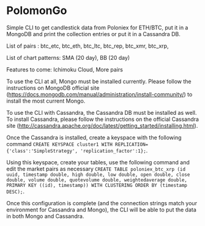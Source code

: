 # PolomonGo
Simple CLI to get candlestick data from Poloniex for ETH/BTC, put it in a MongoDB and print the collection entries or put it in a Cassandra DB.

List of pairs :
    btc_etc,
    btc_eth,
    btc_ltc,
    btc_rep,
    btc_xmr,
    btc_xrp,

List of chart patterns:
    SMA (20 day),
    BB (20 day)
    
Features to come:
  Ichimoku Cloud,
  More pairs


To use the CLI at all, Mongo must be installed currently. Please follow the instructions on MongoDB official site (https://docs.mongodb.com/manual/administration/install-community/) to install the most current Mongo. 

To use the CLI with Cassandra, the Cassandra DB must be installed as well. To install Cassandra, please follow the instructions on the official Cassandra site (http://cassandra.apache.org/doc/latest/getting_started/installing.html). 

Once the Cassandra is installed, create a keyspace with the following command `CREATE KEYSPACE cluster1 WITH REPLICATION= {'class':'SimpleStrategy', 'replication_factor':1};`. 

Using this keyspace, create your tables, use the following command and edit the market pairs as necessary `CREATE TABLE poloniex_btc_xrp (id uuid, timestamp double, high double, low double, open double, close double, volume double, quotevolume double, weightedaverage double, PRIMARY KEY ((id), timestamp)) WITH CLUSTERING ORDER BY (timestamp DESC);`. 

Once this configuration is complete (and the connection strings match your environment for Cassandra and Mongo), the CLI will be able to put the data in both Mongo and Cassandra.
